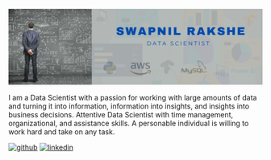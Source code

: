 ![image](https://github.com/Swapnil-Rakshe/Swapnil-Rakshe/blob/main/Beige%20Pink%20Minimalist%20Blog%20Graphic%20Designer%20LinkedIn%20Article%20Cover%20Image.jpg)

I am a Data Scientist with a passion for working with large amounts of data and turning it into information, information into insights, and insights into business decisions. Attentive Data Scientist with time management, organizational, and assistance skills. A personable individual is willing to work hard and take on any task.

[<img src='https://cdn.jsdelivr.net/npm/simple-icons@3.0.1/icons/github.svg' alt='github' height='40'>](https://github.com/Swapnil-Rakshe)  [<img src='https://cdn.jsdelivr.net/npm/simple-icons@3.0.1/icons/linkedin.svg' alt='linkedin' height='40'>](https://www.linkedin.com/in/https://www.linkedin.com/in/swapnil-rakshe/)  










